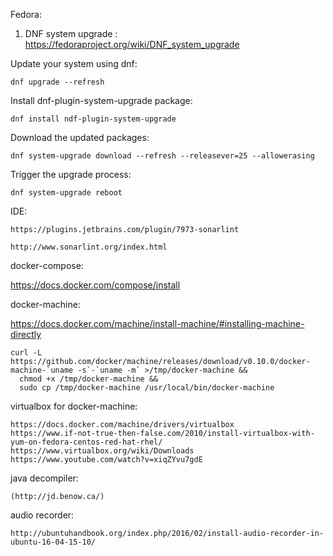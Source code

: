 Fedora:

1. DNF system upgrade : https://fedoraproject.org/wiki/DNF_system_upgrade

Update your system using dnf:

```dnf upgrade --refresh```

Install dnf-plugin-system-upgrade package:

```dnf install ndf-plugin-system-upgrade```

Download the updated packages:

```dnf system-upgrade download --refresh --releasever=25 --allowerasing```

Trigger the upgrade process:

```dnf system-upgrade reboot```

IDE:

`https://plugins.jetbrains.com/plugin/7973-sonarlint`

`http://www.sonarlint.org/index.html`

docker-compose:

https://docs.docker.com/compose/install

docker-machine:

https://docs.docker.com/machine/install-machine/#installing-machine-directly

```
curl -L https://github.com/docker/machine/releases/download/v0.10.0/docker-machine-`uname -s`-`uname -m` >/tmp/docker-machine &&
  chmod +x /tmp/docker-machine &&
  sudo cp /tmp/docker-machine /usr/local/bin/docker-machine
  ```
virtualbox for docker-machine:

```
https://docs.docker.com/machine/drivers/virtualbox
https://www.if-not-true-then-false.com/2010/install-virtualbox-with-yum-on-fedora-centos-red-hat-rhel/
https://www.virtualbox.org/wiki/Downloads  
https://www.youtube.com/watch?v=xiqZYvu7gdE
```
java decompiler:
```
(http://jd.benow.ca/)
```
audio recorder:
```
http://ubuntuhandbook.org/index.php/2016/02/install-audio-recorder-in-ubuntu-16-04-15-10/
```


